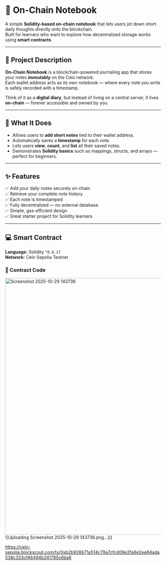 # 🧾 On-Chain Notebook

A simple **Solidity-based on-chain notebook** that lets users jot down short daily thoughts directly onto the blockchain.  
Built for learners who want to explore how decentralized storage works using **smart contracts**.

---

## 🧠 Project Description

**On-Chain Notebook** is a blockchain-powered journaling app that stores your notes **immutably** on the Celo network.  
Each wallet address acts as its own notebook — where every note you write is safely recorded with a timestamp.  

Think of it as a **digital diary**, but instead of living on a central server, it lives **on-chain** — forever accessible and owned by you.

---

## 🚀 What It Does

- Allows users to **add short notes** tied to their wallet address.  
- Automatically saves a **timestamp** for each note.  
- Lets users **view**, **count**, and **list** all their saved notes.  
- Demonstrates **Solidity basics** such as mappings, structs, and arrays — perfect for beginners.  

---

## ✨ Features

✅ Add your daily notes securely on-chain  
✅ Retrieve your complete note history  
✅ Each note is timestamped  
✅ Fully decentralized — no external database  
✅ Simple, gas-efficient design  
✅ Great starter project for Solidity learners  

---

## 💻 Smart Contract

**Language:** Solidity `^0.8.17`  
**Network:** Celo Sepolia Testnet  

### 🧩 Contract Code
<img width="1316" height="826" alt="Screenshot 2025-10-29 143736" src="https://github.com/user-attachments/assets/c8e16b79-7c37-46fb-be31-c08d77f9f4ba" />  
![Uploading Screenshot 2025-10-29 143736.png…]()

https://celo-sepolia.blockscout.com/tx/0xb2b926b71a514c79a7cfcd09e2fa6e2ee64ada538c333cf46494b241795c6ba6


